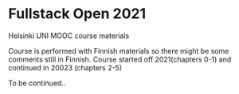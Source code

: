 # Fullstack Open 2021
 Helsinki UNI MOOC course materials

 Course is performed with Finnish materials so there might be some comments still in Finnish.
 Course started off 2021(chapters 0-1) and continued in 20023 (chapters 2-5)

 To be continued..
